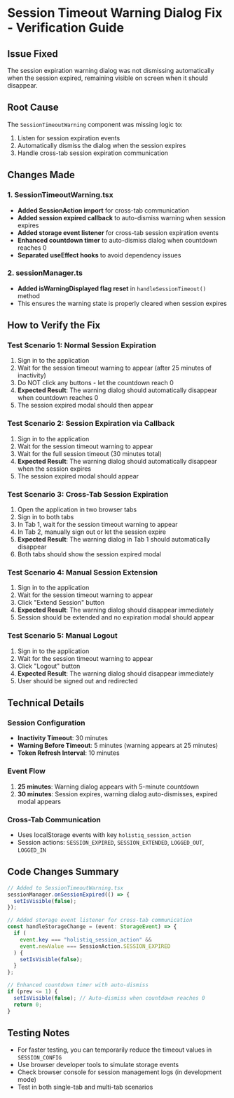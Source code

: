 # Session Timeout Warning Dialog Fix - Verification Guide

## Issue Fixed

The session expiration warning dialog was not dismissing automatically when the session expired, remaining visible on screen when it should disappear.

## Root Cause

The `SessionTimeoutWarning` component was missing logic to:

1. Listen for session expiration events
2. Automatically dismiss the dialog when the session expires
3. Handle cross-tab session expiration communication

## Changes Made

### 1. SessionTimeoutWarning.tsx

- **Added SessionAction import** for cross-tab communication
- **Added session expired callback** to auto-dismiss warning when session expires
- **Added storage event listener** for cross-tab session expiration events
- **Enhanced countdown timer** to auto-dismiss dialog when countdown reaches 0
- **Separated useEffect hooks** to avoid dependency issues

### 2. sessionManager.ts

- **Added isWarningDisplayed flag reset** in `handleSessionTimeout()` method
- This ensures the warning state is properly cleared when session expires

## How to Verify the Fix

### Test Scenario 1: Normal Session Expiration

1. Sign in to the application
2. Wait for the session timeout warning to appear (after 25 minutes of inactivity)
3. Do NOT click any buttons - let the countdown reach 0
4. **Expected Result**: The warning dialog should automatically disappear when countdown reaches 0
5. The session expired modal should then appear

### Test Scenario 2: Session Expiration via Callback

1. Sign in to the application
2. Wait for the session timeout warning to appear
3. Wait for the full session timeout (30 minutes total)
4. **Expected Result**: The warning dialog should automatically disappear when the session expires
5. The session expired modal should appear

### Test Scenario 3: Cross-Tab Session Expiration

1. Open the application in two browser tabs
2. Sign in to both tabs
3. In Tab 1, wait for the session timeout warning to appear
4. In Tab 2, manually sign out or let the session expire
5. **Expected Result**: The warning dialog in Tab 1 should automatically disappear
6. Both tabs should show the session expired modal

### Test Scenario 4: Manual Session Extension

1. Sign in to the application
2. Wait for the session timeout warning to appear
3. Click "Extend Session" button
4. **Expected Result**: The warning dialog should disappear immediately
5. Session should be extended and no expiration modal should appear

### Test Scenario 5: Manual Logout

1. Sign in to the application
2. Wait for the session timeout warning to appear
3. Click "Logout" button
4. **Expected Result**: The warning dialog should disappear immediately
5. User should be signed out and redirected

## Technical Details

### Session Configuration

- **Inactivity Timeout**: 30 minutes
- **Warning Before Timeout**: 5 minutes (warning appears at 25 minutes)
- **Token Refresh Interval**: 10 minutes

### Event Flow

1. **25 minutes**: Warning dialog appears with 5-minute countdown
2. **30 minutes**: Session expires, warning dialog auto-dismisses, expired modal appears

### Cross-Tab Communication

- Uses localStorage events with key `holistiq_session_action`
- Session actions: `SESSION_EXPIRED`, `SESSION_EXTENDED`, `LOGGED_OUT`, `LOGGED_IN`

## Code Changes Summary

```typescript
// Added to SessionTimeoutWarning.tsx
sessionManager.onSessionExpired(() => {
  setIsVisible(false);
});

// Added storage event listener for cross-tab communication
const handleStorageChange = (event: StorageEvent) => {
  if (
    event.key === "holistiq_session_action" &&
    event.newValue === SessionAction.SESSION_EXPIRED
  ) {
    setIsVisible(false);
  }
};

// Enhanced countdown timer with auto-dismiss
if (prev <= 1) {
  setIsVisible(false); // Auto-dismiss when countdown reaches 0
  return 0;
}
```

## Testing Notes

- For faster testing, you can temporarily reduce the timeout values in `SESSION_CONFIG`
- Use browser developer tools to simulate storage events
- Check browser console for session management logs (in development mode)
- Test in both single-tab and multi-tab scenarios
